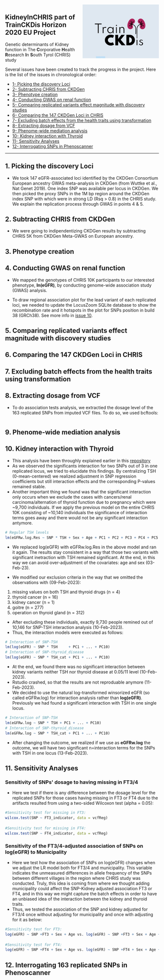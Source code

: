 <img src="https://github.com/DariushG3/kidneyInCHRIS/blob/main/Untitled.jpg" width=250 align="right">

## KidneyInCHRIS part of TrainCKDis Horizon 2020 EU Project
Genetic determinants of Kidney function in The **C**orporative **H**ealth **R**esearch **I**n **S**outh Tyrol (CHRIS) study

Several issues have been created to track the progress in the project. Here is the list of the issues in chronological order:

* [1- Picking the discovery Loci](#1-picking-the-discovery-loci)
* [2- Subtracting CHRIS from CKDGen](#2-subtracting-chris-from-ckdgen)
* [3- Phenotype creation](#3-phenotype-creation)
* [4- Conducting GWAS on renal function](#4-conducting-gwas-on-renal-function)
* [5- Comparing replicated variants effect magnitude with discovery studies](#)
* [6- Comparing the 147 CKDGen Loci in CHRIS](#)
* [7- Excluding batch effects from the health traits using transformation](#)
* [8- Extracting dosage from VCF](#8-extracting-dosage-from-vcf)
* [9- Phenome-wide mediation analysis](#9-phenome-wide-mediation-analysis)
* [10- Kidney interaction with Thyroid](#10-kidney-interaction-with-thyroid)
* [11- Sensitivity Analyses](#11-sensitivity-analyses)
* [12- Interrogating SNPs in Phenoscanner](#12-interrogating-snps-in-phenoscanner)
___________________________________________________________________________________________________________


## 1. Picking the discovery Loci
- We took 147 eGFR-associated loci identified by the CKDGen Consortium European ancestry GWAS meta-analysis in CKDGen (from Wuttke et al., Nat Genet 2019). One index SNP was available per locus in CKDGen. We then picked the proxy SNPs in the 1M bp region around the CKDGen index SNP with which were in strong LD (Rsq > 0.8) in the CHRIS study. We explain the replication process through GWAS in points 4 & 5.

## 2. Subtracting CHRIS from CKDGen
- We were going to indipendentizing CKDGen results by subtracting CHRIS 5K from CKDGen Meta-GWAS on European ancestry.

## 3. Phenotype creation

## 4. Conducting GWAS on renal function
- We mapped the genotypes of CHRIS 10K participants to our interested phenotype, __ln(eGFR)__, by conducting genome-wide association study (GWAS) analysis.

- To draw regional association plot for the lead variant of each replicated loci, we needed to update the LocusZoom SQLite database to show the recombination rate and it hotspots in the plot for SNPs position in build 38 (GRCh38). See more info in [issue 10](https://github.com/DariushG3/kidneyInCHRIS/issues).

## 5. Comparing replicated variants effect magnitude with discovery studies

## 6. Comparing the 147 CKDGen Loci in CHRIS

## 7. Excluding batch effects from the health traits using transformation

## 8. Extracting dosage from VCF
- To do association tests analysis, we extractied the dosage level of the 163 replicated SNPs from imputed VCF files. To do so, we used bcftools:
```bash

```

## 9. Phenome-wide mediation analysis

## 10. Kidney interaction with Thyroid
- This analysis have been throughly explained earlier in this [repository](https://github.com/DariushG3/SNP-TSHcat_Interaction_Model)
- As we observed the significants interaction for two SNPs out of 3 in one replicated locus, we tried to elucidate this findings. By centralizing TSH (0-mean-centered) we realized adjustment in SNP regression coefficients but still interaction effects and the corresponding P-values remained stable.
- Another important thing we found was that the significant interaction only occurs when we exclude the cases with cancers/renal carcinoma/alternation of thyroid function due to pregnancy which were ~9,700 individuals. If we apply the previous model on the entire CHRIS 10K consisting of ~10,140 individuals the significance of interaction terms goes away and there would not be any significant interaction antymore.
```R
# Regular TSH levels
lm(eGFRw.log.Res ~ SNP * TSH + Sex + Age + PC1 + PC2 + PC3 + PC4 + PC5 + PC6 + PC7 + PC8 + PC9 + PC10)
```

- We replaced log(eGFR) with eGFRw.log.Res in the above model and ran it again. The results stay consistent in a way that those two variants with significant inetraction with TSH remained significant. At the end, in this way we can avoid over-adjustment of the covariates: age and sex (03-Feb-23).

- We modified our exclusion criteria in the way that we omitted the observations with (09-Feb-2023):
1. missing values on both TSH and thyroid drugs (n = 4)
2. thyroid cancer (n = 16)
3. kidney cancer (n = 1)
4. goitre (n = 277)
5. operation on thyroid gland (n = 312)

- After excluding these individuals, exactly 9,730 people remined out of 10,146 for SNP-TSH interaction analysis (10-Feb-2023).
- Thus, the interaction models were executed as follows:
```R
# Interaction of SNP-TSH
lm(log(eGFR) ~ SNP * TSH     + PC1 + ... + PC10)
# Interaction of SNP-thyroid_disease
lm(log(eGFR) ~ SNP * TSH_cat + PC1 + ... + PC10)
```
- At the end, we found there was no significant interaction between kidney variants neither TSH nor thyroid disease at 0.05/11 level (10-Feb-2023).
- Rstudio crashed, so that the results are not reproduable anymore (11-Feb-2023).
- We decided to use the natural log-transformed winsorized eGFR (so called eGFRw.log) for interaction analysis rather than __log(eGFR)__. Previously we had found a significant interaction with TSH in one single locus.
```R
# Interaction of SNP-TSH
lm(eGFRw.log ~ SNP * TSH + PC1 + ... + PC10)
# Interaction of SNP-thyroid_disease
lm(eGFRw.log ~ SNP * TSH_cat + PC1 + ... + PC10)
```
- After changing the outcome, we realized if we use as __eGFRw.log__ the outcome, we will have two significant n=interaction terms for the SNPs with TSH in one locus (13-Feb-2023).



## 11. Sensitivity Analyses
### Sensitivity of SNPs' dosage to having missing in FT3/4
- Here we test if there is any difference between the dosage level for the replicated SNPs for those cases having missing in FT3 or FT4 due to the artifacts resulted from using a two-sided Wilcoxon test (alpha = 0.05):
```R
#Sensitivity test for missing in FT3:
wilcox.test(SNP ~ FT3_indicator, data = vcfReg)

#Sensitivity test for missing in FT4:
wilcox.test(SNP ~ FT4_indicator, data = vcfReg)
```
### Sensitivity of the FT3/4-adjusted association of SNPs on log(eGFR) to Municipality
- Here we test how the association of SNPs on log(eGFR) changes when we adjust the LR model both for FT3/4 and municipality. This variable indicates the unmeasured differences in allele frequency of the SNPs between different villages in the region where CHRIS study was conducted. Truly, this idea is coming from where we thought adding municipality could affect the SNP-Kidney adjusted association FT3 or FT4, and in this way we might capture the batch effects in order to have an unbiased idea of the interaction between the kidney and thyroid traits.
- Thus, we tested the association of the SNP and kidney adjusted for FT3/4 once without adjusting for municipality and once with adjusting for it as below:
```R
#Sensitivity test for FT3:
log(eGFR) ~ SNP +FT3 + Sex + Age vs. log(eGFR) ~ SNP +FT3 + Sex + Age + Municipality

#Sensitivity test for FT4:
log(eGFR) ~ SNP +FT4 + Sex + Age vs. log(eGFR) ~ SNP +FT4 + Sex + Age + Municipality
```

## 12. Interrogating 163 replicated SNPs in Phenoscanner

